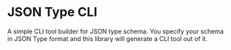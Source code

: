 # JSON Type CLI

A simple CLI tool builder for JSON type schema. You specify your schema in
JSON Type format and this library will generate a CLI tool out of it.

